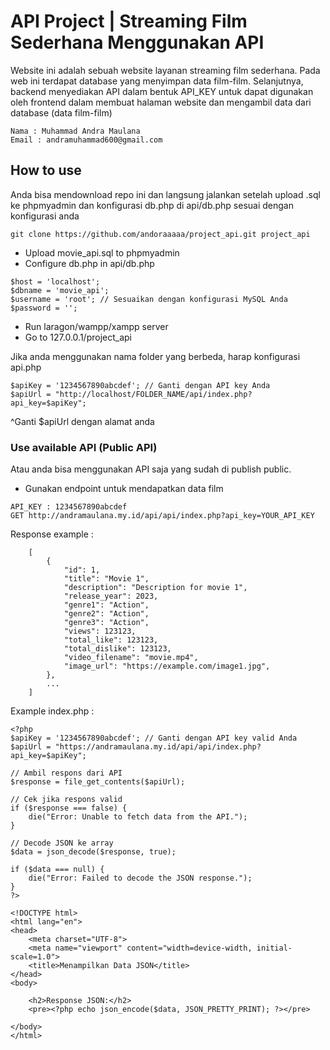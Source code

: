 # API Project | Streaming Film Sederhana Menggunakan API

Website ini adalah sebuah website layanan streaming film sederhana. Pada web ini terdapat database yang menyimpan data film-film. Selanjutnya, backend menyediakan API dalam bentuk API_KEY untuk dapat digunakan oleh frontend dalam membuat halaman website dan mengambil data dari database (data film-film)

```
Nama : Muhammad Andra Maulana
Email : andramuhammad600@gmail.com
```

## How to use
Anda bisa mendownload repo ini dan langsung jalankan setelah upload .sql ke phpmyadmin dan konfigurasi db.php di api/db.php sesuai dengan konfigurasi anda

```
git clone https://github.com/andoraaaaa/project_api.git project_api
```
* Upload movie_api.sql to phpmyadmin
* Configure db.php in api/db.php
```
$host = 'localhost';
$dbname = 'movie_api';
$username = 'root'; // Sesuaikan dengan konfigurasi MySQL Anda
$password = '';
```
* Run laragon/wampp/xampp server
* Go to 127.0.0.1/project_api

Jika anda menggunakan nama folder yang berbeda, harap konfigurasi api.php

```
$apiKey = '1234567890abcdef'; // Ganti dengan API key Anda
$apiUrl = "http://localhost/FOLDER_NAME/api/index.php?api_key=$apiKey";
```
^Ganti $apiUrl dengan alamat anda

### Use available API (Public API)
Atau anda bisa menggunakan API saja yang sudah di publish public.

* Gunakan endpoint untuk mendapatkan data film
```
API_KEY : 1234567890abcdef
GET http://andramaulana.my.id/api/api/index.php?api_key=YOUR_API_KEY
```
Response example :
```
    [
        {
            "id": 1,
            "title": "Movie 1",
            "description": "Description for movie 1",
            "release_year": 2023,
            "genre1": "Action",
            "genre2": "Action",
            "genre3": "Action",
            "views": 123123,
            "total_like": 123123,
            "total_dislike": 123123,
            "video_filename": "movie.mp4",
            "image_url": "https://example.com/image1.jpg",
        },
        ...
    ]
```
Example index.php :
```
<?php
$apiKey = '1234567890abcdef'; // Ganti dengan API key valid Anda
$apiUrl = "https://andramaulana.my.id/api/api/index.php?api_key=$apiKey";

// Ambil respons dari API
$response = file_get_contents($apiUrl);

// Cek jika respons valid
if ($response === false) {
    die("Error: Unable to fetch data from the API.");
}

// Decode JSON ke array
$data = json_decode($response, true);

if ($data === null) {
    die("Error: Failed to decode the JSON response.");
}
?>

<!DOCTYPE html>
<html lang="en">
<head>
    <meta charset="UTF-8">
    <meta name="viewport" content="width=device-width, initial-scale=1.0">
    <title>Menampilkan Data JSON</title>
</head>
<body>
    
    <h2>Response JSON:</h2>
    <pre><?php echo json_encode($data, JSON_PRETTY_PRINT); ?></pre>

</body>
</html>

```

